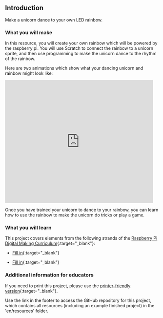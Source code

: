 ## Introduction

Make a unicorn dance to your own LED rainbow.

### What you will make

In this resource, you will create your own rainbow which will be powered by the raspberry pi. You will use Scratch to connect the rainbow to a unicorn sprite, and then use programming to make the unicorn dance to the rhythm of the rainbow.

Here are two animations which show what your dancing unicorn and rainbow might look like:

<div class="scratch-preview">
  <iframe allowtransparency="true" width="485" height="402" src="https://scratch.mit.edu/projects/embed/160619869/?autostart=false" frameborder="0"></iframe>
</div>

Once you have trained your unicorn to dance to your rainbow, you can learn how to use the rainbow to make the unicorn do tricks or play a game.

### What you will learn

This project covers elements from the following strands of the [Raspberry Pi Digital Making Curriculum](http://rpf.io/curriculum){:target="_blank"}:

+ [Fill in](https://www.raspberrypi.org/curriculum/physical-computing/developer){:target="_blank"}

+ [Fill in](https://www.raspberrypi.org/curriculum/programming/developer){:target="_blank"}

### Additional information for educators

If you need to print this project, please use the [printer-friendly version](https://projects.raspberrypi.org/en/projects/project-name/print){:target="_blank"}.

Use the link in the footer to access the GitHub repository for this project, which contains all resources (including an example finished project) in the 'en/resources' folder.
